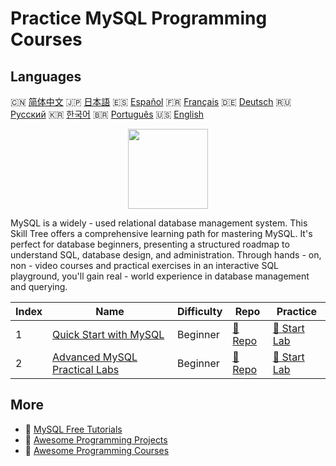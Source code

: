 # Practice MySQL Programming Courses

## Languages

🇨🇳 [简体中文](README_zh.md) 🇯🇵 [日本語](README_ja.md) 🇪🇸 [Español](README_es.md) 🇫🇷 [Français](README_fr.md) 🇩🇪 [Deutsch](README_de.md) 🇷🇺 [Русский](README_ru.md) 🇰🇷 [한국어](README_ko.md) 🇧🇷 [Português](README_pt.md) 🇺🇸 [English](README.md) 

<div align="center">
<img width="128px" src="https://file.labex.io/path/3JJy1bOBmUoZ.png">
</div>

MySQL is a widely - used relational database management system. This Skill Tree offers a comprehensive learning path for mastering MySQL. It's perfect for database beginners, presenting a structured roadmap to understand SQL, database design, and administration. Through hands - on, non - video courses and practical exercises in an interactive SQL playground, you'll gain real - world experience in database management and querying.

|   Index | Name                                                                                    | Difficulty   | Repo                                                                   | Practice                                                               |
|---------|-----------------------------------------------------------------------------------------|--------------|------------------------------------------------------------------------|------------------------------------------------------------------------|
|       1 | [Quick Start with MySQL](https://labex.io/courses/quick-start-with-mysql)               | Beginner     | [🔗 Repo](https://github.com/labex-labs/quick-start-with-mysql)        | [🚀 Start Lab](https://labex.io/courses/quick-start-with-mysql)        |
|       2 | [Advanced MySQL Practical Labs](https://labex.io/courses/advanced-mysql-practical-labs) | Beginner     | [🔗 Repo](https://github.com/labex-labs/advanced-mysql-practical-labs) | [🚀 Start Lab](https://labex.io/courses/advanced-mysql-practical-labs) |

## More

- 🔗 [MySQL Free Tutorials](https://github.com/labex-labs/mysql-free-tutorials)
- 🔗 [Awesome Programming Projects](https://github.com/labex-labs/awesome-programming-projects)
- 🔗 [Awesome Programming Courses](https://github.com/labex-labs/awesome-programming-courses)

